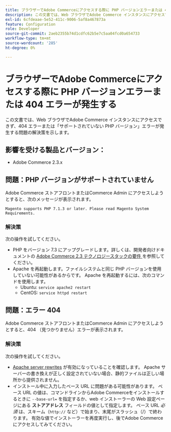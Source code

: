 ```yaml
---
title: ブラウザーでAdobe Commerceにアクセスする際に PHP バージョンエラーまたは 404 エラーが発生する
description: この文書では、Web ブラウザでAdobe Commerce インスタンスにアクセスできず、404 エラーまたは「サポートされていない PHP バージョン」エラーが発生する問題の解決策を示します。
exl-id: 6cfdeaae-5e52-411c-9006-5af8a467873a
feature: Configuration
role: Developer
source-git-commit: 2aeb2355b74d1cdfc62b5e7c5aa04fcd0a654733
workflow-type: tm+mt
source-wordcount: '285'
ht-degree: 0%

---
```


# ブラウザーでAdobe Commerceにアクセスする際に PHP バージョンエラーまたは 404 エラーが発生する

この文書では、Web ブラウザでAdobe Commerce インスタンスにアクセスできず、404 エラーまたは「サポートされていない PHP バージョン」エラーが発生する問題の解決策を示します。

## 影響を受ける製品とバージョン：

* Adobe Commerce 2.3.x

## 問題：PHP バージョンがサポートされていません

Adobe Commerce ストアフロントまたはCommerce Admin にアクセスしようとすると、次のメッセージが表示されます。

`Magento supports PHP 7.1.3 or later. Please read Magento System Requirements.`

### 解決策

次の操作を試してください。

* PHP をバージョン 7.3 にアップグレードします。詳しくは、開発者向けドキュメントの [Adobe Commerce 2.3 テクノロジースタックの要件 ](https://experienceleague.adobe.com/ja/docs/commerce-operations/installation-guide/system-requirements) を参照してください。
* Apache を再起動します。ファイルシステムと同じ PHP バージョンを使用していない可能性があるからです。 Apache を再起動するには、次のコマンドを使用します。
   * Ubuntu: `service apache2 restart`
   * CentOS: `service httpd restart`

## 問題：エラー 404

Adobe Commerce ストアフロントまたはCommerce Admin にアクセスしようとすると、404 （見つかりません）エラーが表示されます。

### 解決策

次の操作を試してください。

* [Apache server rewrites](https://experienceleague.adobe.com/ja/docs/commerce-operations/installation-guide/prerequisites/web-server/apache) が有効になっていることを確認します。 Apache サーバーの書き換えが正しく設定されていない場合、静的ファイルは正しい場所から提供されません。
* インストール中に入力したベース URL に問題がある可能性があります。 ベース URL の値は、コマンドラインからAdobe Commerceをインストールするときに `--base-url=` を指定するか、web インストーラーの Web 設定ページにある **ストアアドレス** フィールドの値として指定します。 ベース URL *必須* は、スキーム（`http://` など）で始まり、末尾がスラッシュ（/）で終わります。 有効な値でインストーラーを再度実行し、後でAdobe Commerceにアクセスしてみてください。
